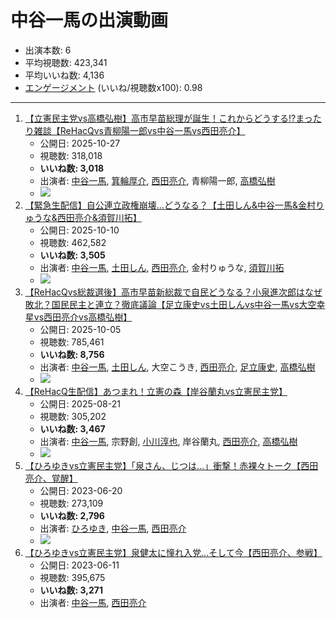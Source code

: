 # 中谷一馬の出演動画

- 出演本数: 6
- 平均視聴数: 423,341
- 平均いいね数: 4,136
- [エンゲージメント](/rehacq_fan/engagement) (いいね/視聴数x100): 0.98


----

1.  [【立憲民主党vs高橋弘樹】高市早苗総理が誕生！これからどうする!?まったり雑談【ReHacQvs青柳陽一郎vs中谷一馬vs西田亮介】](/rehacq_fan/ids/gb289snBsWY "wikilink")
    -   公開日: 2025-10-27
    -   視聴数: 318,018
    -   **いいね数: 3,018**
    -   出演者: [中谷一馬](/rehacq_fan/people/中谷一馬 "wikilink"), [箕輪厚介](/rehacq_fan/people/箕輪厚介 "wikilink"), [西田亮介](/rehacq_fan/people/西田亮介 "wikilink"), 青柳陽一郎, [高橋弘樹](/rehacq_fan/people/高橋弘樹 "wikilink")
    - [![](https://img.youtube.com/vi/gb289snBsWY/hqdefault.jpg)](https://www.youtube.com/watch?v=gb289snBsWY)
1.  [【緊急生配信】自公連立政権崩壊...どうなる？【土田しん&中谷一馬&金村りゅうな&西田亮介&須賀川拓】](/rehacq_fan/ids/pF1CIIG7Ds0 "wikilink")
    -   公開日: 2025-10-10
    -   視聴数: 462,582
    -   **いいね数: 3,505**
    -   出演者: [中谷一馬](/rehacq_fan/people/中谷一馬 "wikilink"), [土田しん](/rehacq_fan/people/土田しん "wikilink"), [西田亮介](/rehacq_fan/people/西田亮介 "wikilink"), 金村りゅうな, [須賀川拓](/rehacq_fan/people/須賀川拓 "wikilink")
    - [![](https://img.youtube.com/vi/pF1CIIG7Ds0/hqdefault.jpg)](https://www.youtube.com/watch?v=pF1CIIG7Ds0)
1.  [【ReHacQvs総裁選後】高市早苗新総裁で自民どうなる？小泉進次郎はなぜ敗北？国民民主と連立？徹底議論【足立康史vs土田しんvs中谷一馬vs大空幸星vs西田亮介vs高橋弘樹】](/rehacq_fan/ids/KcpmK1qnGQM "wikilink")
    -   公開日: 2025-10-05
    -   視聴数: 785,461
    -   **いいね数: 8,756**
    -   出演者: [中谷一馬](/rehacq_fan/people/中谷一馬 "wikilink"), [土田しん](/rehacq_fan/people/土田しん "wikilink"), 大空こうき, [西田亮介](/rehacq_fan/people/西田亮介 "wikilink"), [足立康史](/rehacq_fan/people/足立康史 "wikilink"), [高橋弘樹](/rehacq_fan/people/高橋弘樹 "wikilink")
    - [![](https://img.youtube.com/vi/KcpmK1qnGQM/hqdefault.jpg)](https://www.youtube.com/watch?v=KcpmK1qnGQM)
1.  [【ReHacQ生配信】あつまれ！立憲の森【岸谷蘭丸vs立憲民主党】](/rehacq_fan/ids/DRl-K2Duye0 "wikilink")
    -   公開日: 2025-08-21
    -   視聴数: 305,202
    -   **いいね数: 3,467**
    -   出演者: [中谷一馬](/rehacq_fan/people/中谷一馬 "wikilink"), 宗野創, [小川淳也](/rehacq_fan/people/小川淳也 "wikilink"), 岸谷蘭丸, [西田亮介](/rehacq_fan/people/西田亮介 "wikilink"), [高橋弘樹](/rehacq_fan/people/高橋弘樹 "wikilink")
    - [![](https://img.youtube.com/vi/DRl-K2Duye0/hqdefault.jpg)](https://www.youtube.com/watch?v=DRl-K2Duye0)
1.  [【ひろゆきvs立憲民主党】「泉さん、じつは…」衝撃！赤裸々トーク【西田亮介、覚醒】](/rehacq_fan/ids/fNTUs0Ky20g "wikilink")
    -   公開日: 2023-06-20
    -   視聴数: 273,109
    -   **いいね数: 2,796**
    -   出演者: [ひろゆき](/rehacq_fan/people/ひろゆき "wikilink"), [中谷一馬](/rehacq_fan/people/中谷一馬 "wikilink"), [西田亮介](/rehacq_fan/people/西田亮介 "wikilink")
    - [![](https://img.youtube.com/vi/fNTUs0Ky20g/hqdefault.jpg)](https://www.youtube.com/watch?v=fNTUs0Ky20g)
1.  [【ひろゆきvs立憲民主党】泉健太に憧れ入党…そして今【西田亮介、参戦】](/rehacq_fan/ids/TpZvH09Id8Y "wikilink")
    -   公開日: 2023-06-11
    -   視聴数: 395,675
    -   **いいね数: 3,271**
    -   出演者: [中谷一馬](/rehacq_fan/people/中谷一馬 "wikilink"), [西田亮介](/rehacq_fan/people/西田亮介 "wikilink")
